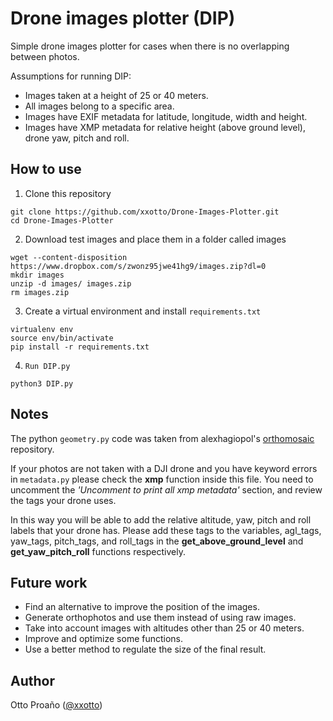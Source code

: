 # Drone images plotter (DIP)
Simple drone images plotter for cases when there is no overlapping between photos.

Assumptions for running DIP:

- Images taken at a height of 25 or 40 meters.
- All images belong to a specific area.
- Images have EXIF metadata for latitude, longitude, width and height.
- Images have XMP metadata for relative height (above ground level), drone yaw, pitch and roll.

## How to use
1. Clone this repository
```
git clone https://github.com/xxotto/Drone-Images-Plotter.git
cd Drone-Images-Plotter
```

2. Download test images and place them in a folder called images
```
wget --content-disposition https://www.dropbox.com/s/zwonz95jwe41hg9/images.zip?dl=0
mkdir images
unzip -d images/ images.zip
rm images.zip
```

3. Create a virtual environment and install `requirements.txt`
```
virtualenv env
source env/bin/activate
pip install -r requirements.txt
```

4. `Run DIP.py`
```
python3 DIP.py 
```

## Notes
The python `geometry.py` code was taken from alexhagiopol's [orthomosaic](https://github.com/alexhagiopol/orthomosaic) repository.

If your photos are not taken with a DJI drone and you have keyword errors in `metadata.py` please check the **xmp** function inside this file. You need to uncomment the *'Uncomment to print all xmp metadata'* section, and review the tags your drone uses.

In this way you will be able to add the relative altitude, yaw, pitch and roll labels that your drone has. Please add these tags to the variables, agl_tags, yaw_tags, pitch_tags, and roll_tags in the **get_above_ground_level** and **get_yaw_pitch_roll** functions respectively.

## Future work

- Find an alternative to improve the position of the images.
- Generate orthophotos and use them instead of using raw images.
- Take into account images with altitudes other than 25 or 40 meters.
- Improve and optimize some functions.
- Use a better method to regulate the size of the final result.

## Author

Otto Proaño ([@xxotto](https://github.com/xxotto))

